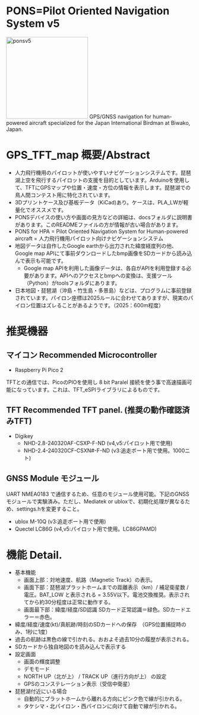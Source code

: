 # PONS=Pilot Oriented Navigation System v5
<img width="220" alt="ponsv5" src="https://github.com/user-attachments/assets/42279b57-4c61-43eb-a7d4-d60ea7dddddf" />
GPS/GNSS navigation for human-powered aircraft specialized for the Japan International Birdman at Biwako, Japan.

# GPS_TFT_map 概要/Abstract
 * 人力飛行機用のパイロットが使いやすいナビゲーションシステムです。琵琶湖上空を飛行するパイロットの支援を目的としています。Arduinoを使用して、TFTにGPSマップや位置・速度・方位の情報を表示します。琵琶湖での鳥人間コンテスト用に特化されています。
 * 3Dプリントケース及び基板データ（KiCad)あり。ケースは、PLA_LWが軽量化でオススメです。
 * PONSデバイスの使い方や画面の見方などの詳細は、docsフォルダに説明書があります。このREADMEファイルの方が情報が古い場合があります。
 * PONS for HPA = Pilot Oriented Navigation System for Human-powered aircraft = 人力飛行機用パイロット向けナビゲーションシステム
 * 地図データは自作したGoogle earthから出力された緯度経度列の他、Google map APIにて事前ダウンロードしたbmp画像をSDカードから読み込んで表示も可能です。
   * Google map APIを利用した画像データは、各自がAPIを利用登録する必要があります。APIへのアクセスとbmpへの変換は、支援ツール（Python）がtoolsフォルダにあります。
 * 日本地図・琵琶湖（沖島・竹生島・多景島）などは、プログラムに事前登録されています。パイロン座標は2025ルールに合わせてありますが、現実のパイロン位置はズレることがあるようです。（2025：600m程度）

# 推奨機器
## マイコン  Recommended Microcontroller
 * Raspberry Pi Pico 2
   
 TFTとの通信では、PicoのPIOを使用し 8 bit Paralel 接続を使う事で高速描画可能になっています。これは、TFT_eSPIライブラリによるものです。

## TFT  Recommended TFT panel. (推奨の動作確認済みTFT)
 * Digikey
   * NHD-2.8-240320AF-CSXP-F-ND (v4,v5:パイロット用で使用)
   * NHD-2.4-240320CF-CSXN#-F-ND (v3:追走ボート用で使用。1000ニト)

## GNSS Module モジュール
 UART NMEA0183 で通信するため、任意のモジュール使用可能。下記のGNSSモジュールで実験済み。ただし、Mediatek or ubloxで、初期化処理が異なるため、settings.hを変更すること。
 * ublox M-10Q (v3:追走ボート用で使用)
 * Quectel LC86G (v4,v5:パイロット用で使用。LC86GPAMD)

# 機能 Detail.
 * 基本機能
    * 画面上部：対地速度、航路（Magnetic Track）の表示。
    * 画面下部：琵琶湖プラットホームまでの距離表示（km）/ 補足衛星数 / 電圧。BAT_LOW と表示される = 3.55V以下。電池交換推奨。表示されてから約30分程度は正常に動作する。
    * 画面最下部：緯度/経度/SD認識 SDカード正常認識＝緑色。SDカードエラー＝赤色。
 * 緯度/経度/速度(kt)/真航跡/時刻のSDカードへの保存　（GPS位置捕捉時のみ、1秒に1度）
 * 過去の航跡は黒色の線で引かれる。おおよそ過去10分の履歴が表示される。
 * SDカードから独自地図のを読み込んで表示する
 * 設定画面
    * 画面の輝度調整
    * デモモード
    * NORTH UP（北が上） / TRACK UP（進行方向が上） の設定
    * GPSのコンステレーション表示（受信中衛星）
 * 琵琶湖付近にいる場合
    * 自動的にプラットホームから離れる方向にピンク色で線が引かれる。
    * タケシマ・北パイロン・西パイロンに向けて自動で線が引かれる。

